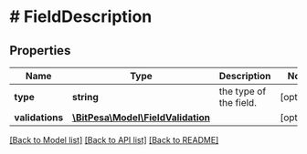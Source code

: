 # # FieldDescription

## Properties

Name | Type | Description | Notes
------------ | ------------- | ------------- | -------------
**type** | **string** | the type of the field. | [optional] 
**validations** | [**\BitPesa\Model\FieldValidation**](FieldValidation.md) |  | [optional] 

[[Back to Model list]](../../README.md#documentation-for-models) [[Back to API list]](../../README.md#documentation-for-api-endpoints) [[Back to README]](../../README.md)


